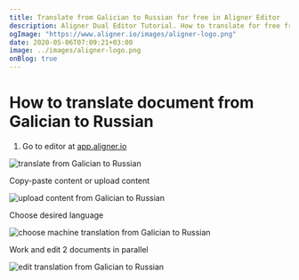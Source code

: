 ```yaml
---
title: Translate from Galician to Russian for free in Aligner Editor
description: Aligner Dual Editor Tutorial. How to translate for free from Galician to Russian. Aligner is multilingual document management platform. 
ogImage: "https://www.aligner.io/images/aligner-logo.png"
date: 2020-05-06T07:09:21+03:00
image: ../images/aligner-logo.png
onBlog: true
---
```


# How to translate document from Galician to Russian

1. Go to editor at [app.aligner.io](https://app.aligner.io "Aligner App web page")

![translate from Galician to Russian](../aligner-blank-editor.png "translate from Galician to Russian")

Copy-paste content or upload content

![upload content from Galician to Russian](../aligner-uploaded-document.png "upload content from Galician to Russian")

Choose desired language

![choose machine translation from Galician to Russian](../aligner-language-dropdown.png "choose machine translation from Galician to Russian")

Work and edit 2 documents in parallel

![edit translation from Galician to Russian](../aligner-double-sitded-editor.png "edit translation from Galician to Russian")

